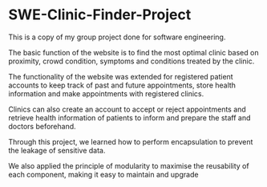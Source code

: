 # SWE-Clinic-Finder-Project
This is a copy of my group project done for software engineering. 

The basic function of the website is to find the most optimal clinic based on proximity, crowd condition, symptoms and conditions treated by the clinic.

The functionality of the website was extended for registered patient accounts to keep track of past and future appointments, store health information and make appointments with registered clinics.

Clinics can also create an account to accept or reject appointments and retrieve health information of patients to inform and prepare the staff and doctors beforehand.

Through this project, we learned how to perform encapsulation to prevent the leakage of sensitive data. 

We also applied the principle of modularity to maximise the reusability of each component, making it easy to maintain and upgrade
